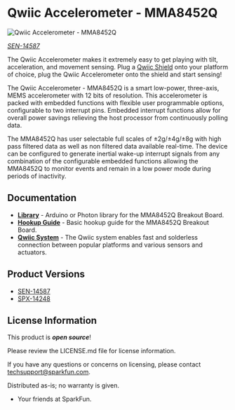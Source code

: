 Qwiic Accelerometer - MMA8452Q
========================================

![Qwiic Accelerometer - MMA8452Q](https://cdn.sparkfun.com/assets/parts/1/2/7/4/0/14587-SparkFun_Accelerometer_Breakout_-_MMA8452Q__Qwiic_-01.jpg)

[*SEN-14587*](https://www.sparkfun.com/products/14587)

The Qwiic Accelerometer makes it extremely easy to get playing with tilt, acceleration, and movement sensing. Plug a [Qwiic Shield](https://www.sparkfun.com/search/results?term=qwiic) onto your platform of choice, plug the Qwiic Accelerometer onto the shield and start sensing! 

The Qwiic Accelerometer - MMA8452Q is a smart low-power, three-axis, MEMS accelerometer with 12 bits of resolution. This accelerometer is packed with embedded functions with flexible user programmable options, configurable to two interrupt pins. Embedded interrupt functions allow for overall power savings relieving the host processor from continuously polling data.

The MMA8452Q has user selectable full scales of ±2g/±4g/±8g with high pass filtered data as well as non filtered data available real-time. The device can be configured to generate inertial wake-up interrupt signals from any combination of the configurable embedded functions allowing the MMA8452Q to monitor events and remain in a low power mode during periods of inactivity.

Documentation
--------------
* **[Library](https://github.com/sparkfun/Qwiic_Accelerometer_MMA8452Q)** - Arduino or Photon library for the MMA8452Q Breakout Board.
* **[Hookup Guide](https://learn.sparkfun.com/tutorials/qwiic-accelerometer-mma8452q-hookup-guide)** - Basic hookup guide for the MMA8452Q Breakout Board.
* **[Qwiic System](http://www.sparkfun.com/qwiic)** - The Qwiic system enables fast and solderless connection between popular platforms and various sensors and actuators.

Product Versions
----------------
* [SEN-14587](https://www.sparkfun.com/products/14587)
* [SPX-14248](https://www.sparkfun.com/products/14248)

License Information
-------------------

This product is _**open source**_!

Please review the LICENSE.md file for license information.

If you have any questions or concerns on licensing, please contact techsupport@sparkfun.com.

Distributed as-is; no warranty is given.

- Your friends at SparkFun.

_<COLLABORATION CREDIT>_
